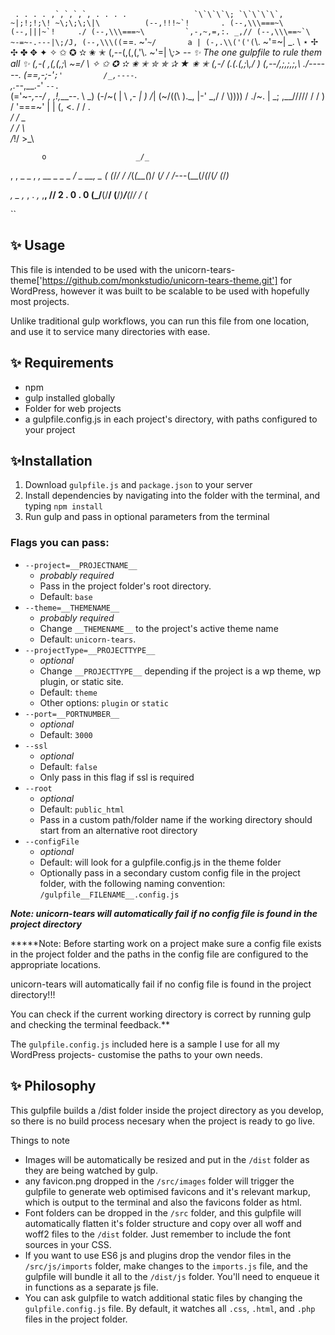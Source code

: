 ``
                    . . . .
                    ,`,`,`,`,
. . . .               `\`\`\`\;
`\`\`\`\`,            ~|;!;!;\!
 ~\;\;\;\|\          (--,!!!~`!       .
(--,\\\===~\         (--,|||~`!     ./
 (--,\\\===~\         `,-,~,=,:. _,//
  (--,\\\==~`\        ~-=~-.---|\;/J,
   (--,\\\((``==.    ~'`~/       a |
     (-,.\\('('(`\\.  ~'=~|     \_.  \        ⋆ ✢ ✣ ✤ ✥ ✦ ✧ ✩ ✪ ✫ ✬ ✭
        (,--(,(,(,'\\. ~'=|       \\_;>  --   ✨ The one gulpfile to rule them all ✨
          (,-( ,(,(,;\\ ~=/        \          ✧ ✩ ✪ ✫ ✬ ✭ ✮ ✯ ✰ ★ ✬ ✭
          (,-/ (.(.(,;\\,/          )
           (,--/,;,;,;,\\         ./------.
             (==,-;-'`;'         /_,----`. \
     ,.--_,__.-'                    `--.  ` \
    (='~-_,--/        ,       ,!,___--. \  \_)
   (-/~(     |         \   ,_-         | ) /_|
   (~/((\    )\._,      |-'         _,/ /
    \\))))  /   ./~.    |           \_\;
 ,__/////  /   /    )  /
  '===~'   |  |    (, <.
           / /       \. \
         _/ /          \_\
         / /            \ \
        /_!/             >_\

           o                    _/_
 , , _ _  ,  _, __ _   _ _      /  _  __,  _   (
(_/_/ / /_(_(__(_)/ (_/ / /_---(__(/_(_/(_/ (_/_)_

_,     _   ,_   ,    .  _,_ ,__,    // 2 . 0 . 0
 (_/__(/__/ (__/_)__/__(_/_/ / (_

``

## ✨ Usage
This file is intended to be used with the unicorn-tears-theme['https://github.com/monkstudio/unicorn-tears-theme.git'] for WordPress, however it was built to be scalable to be used with hopefully most projects.

Unlike traditional gulp workflows, you can run this file from one location, and use it to service many directories with ease.

## ✨ Requirements
- npm
- gulp installed globally
- Folder for web projects
- a gulpfile.config.js in each project's directory, with paths configured to your project

## ✨Installation
1. Download `gulpfile.js` and `package.json` to your server
2. Install dependencies by navigating into the folder with the terminal, and typing `npm install`
3. Run gulp and pass in optional parameters from the terminal

### Flags you can pass:

- `--project=__PROJECTNAME__ `
    - *probably required*
    - Pass in the project folder's root directory.
    - Default: `base`
- `--theme=__THEMENAME__`
    - *probably required*
    - Change `__THEMENAME__` to the project's active theme name
    - Default: `unicorn-tears`.
- `--projectType=__PROJECTTYPE__`
    - *optional*
    - Change `__PROJECTTYPE__` depending if the project is a wp theme, wp plugin, or static site.
    - Default: `theme`
    - Other options: `plugin` or `static`
- `--port=__PORTNUMBER__ `
    - *optional*
    - Default: `3000`
- `--ssl`
    - *optional*
    - Default: `false`
    - Only pass in this flag if ssl is required
- `--root`
    - *optional*
    - Default: `public_html`
    - Pass in a custom path/folder name if the working directory should start from an alternative root directory
- `--configFile`
    - *optional*
    - Default: will look for a gulpfile.config.js in the theme folder
    - Optionally pass in a secondary custom config file in the project folder, with the following naming convention: `/gulpfile__FILENAME__.config.js`



***Note: unicorn-tears will automatically fail if no config file is found in the project directory***

*****Note: Before starting work on a project make sure a config file exists in the project folder and the paths in the config file are configured to the appropriate locations.

unicorn-tears will automatically fail if no config file is found in the project directory!!!

You can check  if the current working directory is correct by running gulp and checking the terminal feedback.**

The `gulpfile.config.js` included here is a sample I use for all my WordPress projects- customise the paths to your own needs.

## ✨ Philosophy
This gulpfile builds a /dist folder inside the project directory as you develop, so there is no build process necesary when the project is ready to go live.

Things to note
- Images will be automatically be resized and put in the `/dist` folder as they are being watched by gulp.
- any favicon.png dropped in the `/src/images` folder will trigger the gulpfile to generate web optimised favicons and it's relevant markup, which is output to the terminal and also the favicons folder as html.
- Font folders can be dropped in the `/src` folder, and this gulpfile will automatically flatten it's folder structure and copy over all woff and woff2 files to the `/dist` folder. Just remember to include the font sources in your CSS.
- If you want to use ES6 js and plugins drop the vendor files in the `/src/js/imports` folder, make changes to the `imports.js` file, and the gulpfile will bundle it all to the `/dist/js` folder. You'll need to enqueue it in functions as a separate js file.
- You can ask gulpfile to watch additional static files by changing the `gulpfile.config.js` file. By default, it watches all `.css`, `.html`, and `.php` files in the project folder.
